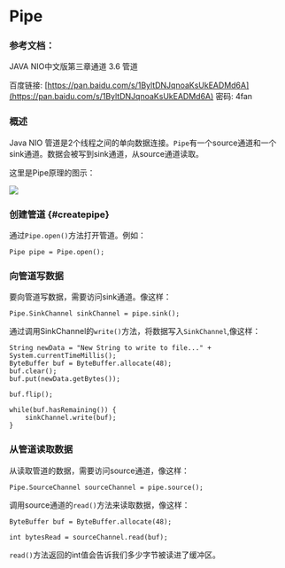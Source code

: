 # Pipe

### **参考文档：**

JAVA NIO中文版第三章通道 3.6 管道

百度链接: [https://pan.baidu.com/s/1ByltDNJqnoaKsUkEADMd6A](https://pan.baidu.com/s/1ByltDNJqnoaKsUkEADMd6A) 密码: 4fan

### **概述**

Java NIO 管道是2个线程之间的单向数据连接。`Pipe`有一个source通道和一个sink通道。数据会被写到sink通道，从source通道读取。

这里是Pipe原理的图示：

![](http://ifeve.com/wp-content/uploads/2013/06/pipe.bmp)

### 创建管道 {#createpipe}

通过`Pipe.open()`方法打开管道。例如：

```
Pipe pipe = Pipe.open();
```

### 向管道写数据

要向管道写数据，需要访问sink通道。像这样：

```
Pipe.SinkChannel sinkChannel = pipe.sink();
```

通过调用SinkChannel的`write()`方法，将数据写入`SinkChannel`,像这样：

```
String newData = "New String to write to file..." + System.currentTimeMillis();
ByteBuffer buf = ByteBuffer.allocate(48);
buf.clear();
buf.put(newData.getBytes());

buf.flip();

while(buf.hasRemaining()) {
    sinkChannel.write(buf);
}
```

### 从管道读取数据

从读取管道的数据，需要访问source通道，像这样：

```
Pipe.SourceChannel sourceChannel = pipe.source();
```

调用source通道的`read()`方法来读取数据，像这样：

```
ByteBuffer buf = ByteBuffer.allocate(48);

int bytesRead = sourceChannel.read(buf);
```

`read()`方法返回的int值会告诉我们多少字节被读进了缓冲区。


